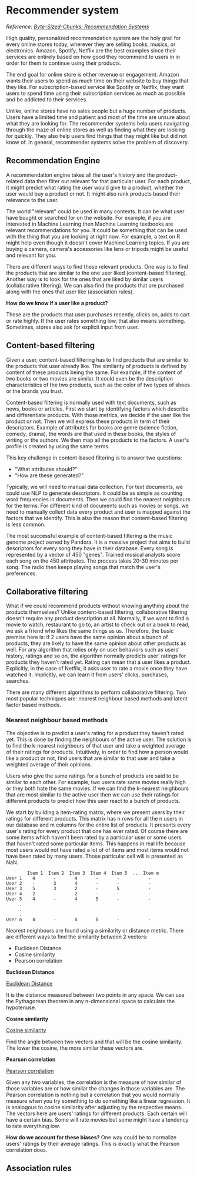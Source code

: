 # Recommender system

*Reference: [Byte-Sized-Chunks: Recommendation
Systems](https://www.udemy.com/recommendation-systems/)*

High quality, personalized recommendation system are the holy grail for every
online stores today, wherever they are selling books, musics, or electronics.
Amazon, Spotify, Netflix are the best examples since their services are
entirely based on how good they recommend to users in in order for them to
continue using their products.

The end goal for online store is either revenue or engagement. Amazon wants
their users to spend as much time on their website to buy things that they
like. For subscription-based service like Spotify or Netflix, they want users
to spend time using their subscription services as much as possible and be
addicted to their services.

Unlike, online stores have no sales people but a huge number of products. Users
have a limited time and patient and most of the time are unsure about what they
are looking for. The recommender systems help users navigating through the maze
of online stores as well as finding what they are looking for quickly. They
also help users find things that they might like but did not know of. In
general, recommender systems solve the problem of discovery.

## Recommendation Engine

A recommendation engine takes all the user's history and the product-related
data then filter out relevant for that particular user. For each product, it
might predict what rating the user would give to a product, whether the user
would buy a product or not. It might also rank products based their relevance
to the user.

The world "relevant" could be used in many contexts. It can be what user have
bought or searched for on the website. For example, if you are interested in
Machine Learning then Machine Learning textbooks are relevant recommendations for
you. It could be something that can be used with the thing that you are looking
at right now. For example, a text on R might help even though it doesn't cover
Machine Learning topics. If you are buying a camera, camera's accessories like
lens or tripods might be useful and relevant for you.

There are different ways to find these relevant products. One way is to find
the products that are similar to the one user liked (content-based filtering).
Another way is to look for the ones that are liked by similar users
(collaborative filtering). We can also find the products that
are purchased along with the ones that user like (association rules).

**How do we know if a user like a product?**

These are the products that user purchases recently, clicks on, adds to cart or
rate highly. If the user rates something low, that also means something.
Sometimes, stores also ask for explicit input from user.

## Content-based filtering

Given a user, content-based filtering has to find products that are similar to
the products that user already like. The similarity of products is defined by
content of these products being the same. For example, if the content of two
books or two movies are similar. It could even be the description
characteristics of the two products, such as the color of two types of
shoes or the brands you trust.

Content-based filtering is normally used with text documents, such as news,
books or articles. First we start by identifying factors which describe and
differentiate products. With those metrics, we decide if the user like the
product or not. Then we will express these products in term of their
descriptors. Example of attributes for books are genre (science fiction,
comedy, drama), the words are that used in these books, the styles of writing
or the authors. We then map all the products to the factors. A user's profile
is created by using the same terms.

This key challenge in content-based filtering is to answer two questions:
- "What attributes should?"
- "How are these generated?"

Typically, we will need to manual data collection. For text documents, we could
use NLP to generate descriptors. It could be as simple as counting word
frequencies in documents. Then we could find the nearest neighbours for the
terms. For different kind of documents such as movies or songs, we need to
manually collect data every product and user is mapped against the factors that
we identify. This is also the reason that content-based filtering is less
common.

The most successful example of content-based filtering is the music genome
project owned by Pandora. It is a massive project that aims to build
descriptors for every song they have in their database. Every song is
represented by a vector of 450 "genes". Trained musical analysts score each
song on the 450 attributes. The process takes 20-30 minutes per song. The radio
then keeps playing songs that match the user's preferences.

## Collaborative filtering

What if we could recommend products without knowing anything about the products
themselves? Unlike content-based filtering, collaborative filtering doesn't
require any product description at all. Normally, if we want to find a movie to
watch, restaurant to go to, an artist to check out or a book to read, we ask a
friend who likes the same things as us. Therefore, the basic premise here is:
if 2 users have the same opinion about a bunch of products, they are likely to
have the same opinion about other products as well. For any algorithm that
relies only on user behaviors such as users’ history, ratings and so on, the
algorithm normally predicts user’ ratings for products they haven’t rated yet.
Rating can mean that a user likes a product. Explicitly, in the case of
Netflix, it asks user to rate a movie once they have watched it. Implicitly, we
can learn it from users’ clicks, purchases, searches.

There are many different algorithms to perform collaborative filtering. Two
most popular techniques are: nearest neighbour based methods and latent factor
based methods.

### Nearest neighbour based methods

The objective is to predict a user's rating for a product they haven't rated
yet. This is done by finding the neighbours of the active user. The solution is
to find the k-nearest neighbours of that user and take a weighted average of
their ratings for products. Intuitively, in order to find how a person would
like a product or not, find users that are similar to that user and take a
weighted average of their opinions.

Users who give the same ratings for a bunch of products are said to be similar
to each other. For example, two users rate same movies really high or they both
hate the same movies. If we can find the k-nearest neighbours that are most
similar to the active user then we can use their ratings for different products
to predict how this user react to a bunch of products.

We start by building a item-rating matrix, where we present users by their
ratings for different products. This matrix has n rows for all the n users in
our database and m columns for the entire list of products. It presents every
user's rating for every product that one has ever rated. Of course there are
some items which haven't been rated by a particular user or some users that
haven't rated some particular items. This happens in real life because most
users would not have rated a lot of of items and most items would not have been
rated by many users. Those particular cell will is presented as NaN.

```
        Item 1  Item 2  Item 3  Item 4  Item 5  ... Item m
User 1    4       -       4       -       -           -
User 2    -       3       4       -       -           -
User 3    5       3       2       -       5           -
User 4    2       -       2       -       -           -
User 5    4       -       4       5       -           -
     .
     .
     .
User n    4       -       4       5       -           -
```

Nearest neighbours are found using a similarity or distance metric. There are
different ways to find the similarity between 2 vectors:
- Euclidean Distance
- Cosine similarity
- Pearson correlation

**Euclidean Distance**

[Euclidean Distance](img/euclidean_distance.png)

It is the distance measured between two points in any space. We can use the
Pythagorean theorem in any n-dimensional space to calculate the hypotenuse.

**Cosine similarity**

[Cosine similarity](img/cosine_similarity.png)

Find the angle between two vectors and that will be the cosine similarity. The
lower the cosine, the more similar these vectors are.

**Pearson correlation**

[Pearson correlation](img/pearson_correlation.png)

Given any two variables, the correlation is the measure of how similar of those
variables are or how similar the changes in those variables are. The Pearson
correlation is nothing but a correlation that you would normally measure when
you try something to do something like a linear regression. It is analogous to
cosine similarity after adjusting by the respective means. The vectors here are
users' ratings for different products. Each certain will have a certain bias.
Some will rate movies but some might have a tendency to rate everything low.

**How do we account for these biases?**
One way could be to normalize users' ratings by their average ratings. This is
exactly what the Pearson correlation does.

## Association rules
